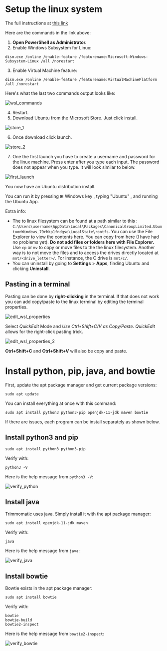 
# Setup the linux system

The full instructions at [this link](https://docs.microsoft.com/en-us/windows/wsl/install-win10)

Here are the commands in the link above:
1. __Open PowerShell as Administrator.__
2. Enable Windows Subsystem for Linux:

`dism.exe /online /enable-feature /featurename:Microsoft-Windows-Subsystem-Linux /all /norestart`

3. Enable Virtual Machine feature:

`dism.exe /online /enable-feature /featurename:VirtualMachinePlatform /all /norestart`

Here's what the last two commands output looks like:

![wsl_commands](/docs/images/wsl_commands.png)

4. Restart.
5. Download Ubuntu from the Microsoft Store. Just click install.

![store_1](/docs/images/store_1.png)

6. Once download click launch.

![store_2](/docs/images/store_2.png)

7. One the first launch you have to create a username and password for the linux machine. Press enter after you type each input. The password does not appear when you type. It will look similar to below.

![first_launch](/docs/images/first_launch.png)

You now have an Ubuntu distribution install.

You can run it by pressing ⊞ Windows key , typing "Ubuntu" , and running the Ubuntu App.

Extra info:

* The to linux filesystem can be found at a path similar to this : `C:\Users\username\AppData\Local\Packages\CanonicalGroupLimited.UbuntuonWindows_79rhkp1fndgsc\LocalState\rootfs`. You can use the File Explorer to view the contents here. You can copy from here (I have had no problems yet). __Do not add files or folders here with File Explorer.__ Use `cp` or `mv` to copy or move files to the the linux filesystem. Another way is to not move the files and to access the drives directly located at `mnt/<drive_letter>/`. For instance, the C drive is `mnt/c/`.
* You can uninstall by going to __Settings__ > __Apps__, finding Ubuntu and clicking __Uninstall__.

## Pasting in a terminal

Pasting can be done by __right-clicking__ in the terminal. If that does not work you can add copy/paste to the linux terminal by editing the terminal properties.

![edit_wsl_properties](/docs/images/edit_wsl_properties.png)

Select _QuickEdit_ Mode and _Use Ctrl+Shift+C/V as Copy/Paste_. _QuickEdit_ allows for the right-click pasting trick.

![edit_wsl_properties_2](/docs/images/edit_wsl_properties_2.png)

__Ctrl+Shift+C__ and __Ctrl+Shift+V__ will also be copy and paste.

# Install python, pip, java, and bowtie

First, update the apt package manager and get current package versions:
```
sudo apt update
```

You can install everything at once with this command:
```
sudo apt install python3 python3-pip openjdk-11-jdk maven bowtie
```
If there are issues, each program can be install separately as shown below.

## Install python3 and pip

```
sudo apt install python3 python3-pip
```

Verify with:
```
python3 -V
```

Here is the help message from `python3 -V`:

![verify_python](/docs/images/verify_python.png)

## Install java

Trimmomatic uses java. Simply install it with the apt package manager:
```
sudo apt install openjdk-11-jdk maven
```

Verify with:
```
java
```

Here is the help message from `java`:

![verify_java](/docs/images/verify_java.png)


## Install bowtie

Bowtie exists in the apt package manager:
```
sudo apt install bowtie
```

Verify with:
```
bowtie
bowtie-build
bowtie2-inspect
```

Here is the help message from `bowtie2-inspect`:

![verify_bowtie](/docs/images/verify_bowtie.png)

